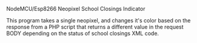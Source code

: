 NodeMCU/Esp8266 Neopixel School Closings Indicator

This program takes a single neopixel, and changes it's color based on the response from a PHP script that returns a different value in the request BODY depending on the status of school closings XML code.
